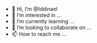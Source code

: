- 👋 Hi, I’m @Iddinael
- 👀 I’m interested in ...
- 🌱 I’m currently learning ...
- 💞️ I’m looking to collaborate on ...
- 📫 How to reach me ...

<!---
Iddinael/Iddinael is a ✨ special ✨ repository because its `README.md` (this file) appears on your GitHub profile.
You can click the Preview link to take a look at your changes.
--->
